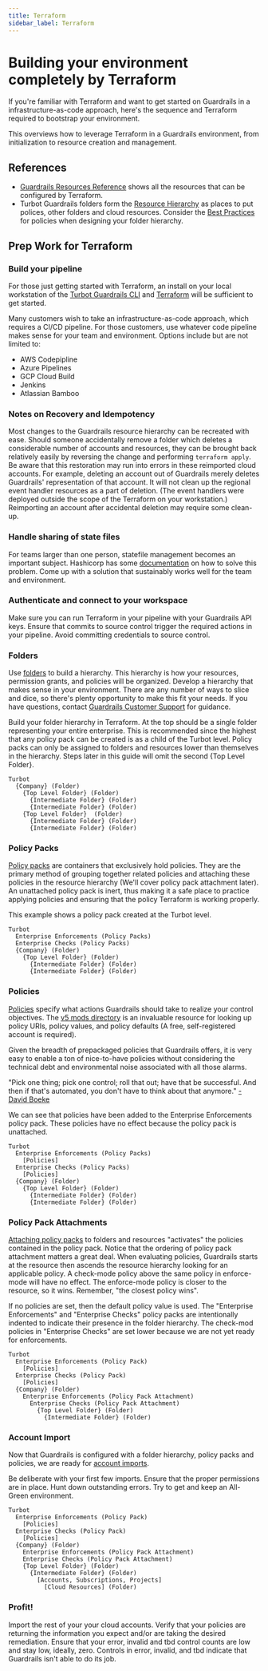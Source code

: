 ```yaml
---
title: Terraform
sidebar_label: Terraform
---
```


# Building your environment completely by Terraform

If you're familiar with Terraform and want to get started on Guardrails in a infrastructure-as-code approach, here's the sequence and Terraform required to bootstrap your environment.

This overviews how to leverage Terraform in a Guardrails environment, from initialization to resource creation and management.

## References

- [Guardrails Resources Reference](https://www.terraform.io/docs/providers/turbot/index.html) shows all the resources that can be configured by Terraform.
- Turbot Guardrails folders form the [Resource Hierarchy](concepts/resources/hierarchy) as places to put polices, other folders and cloud resources. Consider the [Best Practices](guides/managing-policies#best-practices) for policies when designing your folder hierarchy.

## Prep Work for Terraform

### Build your pipeline

For those just getting started with Terraform, an install on your local workstation of the [Turbot Guardrails CLI](7-minute-labs/cli) and [Terraform](7-minute-labs/terraform) will be sufficient to get started.

Many customers wish to take an infrastructure-as-code approach, which requires a CI/CD pipeline. For those customers, use whatever code pipeline makes sense for your team and environment. Options include but are not limited to:

- AWS Codepipline
- Azure Pipelines
- GCP Cloud Build
- Jenkins
- Atlassian Bamboo

### Notes on Recovery and Idempotency

Most changes to the Guardrails resource hierarchy can be recreated with ease. Should someone accidentally remove a folder which deletes a considerable number of accounts and resources, they can be brought back relatively easily by reversing the change and performing `terraform apply`. Be aware that this restoration may run into errors in these reimported cloud accounts. For example, deleting an account out of Guardrails merely deletes Guardrails' representation of that account. It will not clean up the regional event handler resources as a part of deletion. (The event handlers were deployed outside the scope of the Terraform on your workstation.) Reimporting an account after accidental deletion may require some clean-up.

### Handle sharing of state files

For teams larger than one person, statefile management becomes an important subject. Hashicorp has some [documentation](https://www.terraform.io/docs/state/remote.html) on how to solve this problem. Come up with a solution that sustainably works well for the team and environment.

### Authenticate and connect to your workspace

Make sure you can run Terraform in your pipeline with your Guardrails API keys. Ensure that commits to source control trigger the required actions in your pipeline. Avoid committing credentials to source control.

### Folders

Use [folders](https://www.terraform.io/docs/providers/turbot/r/folder.html) to build a hierarchy. This hierarchy is how your resources, permission grants, and policies will be organized. Develop a hierarchy that makes sense in your environment. There are any number of ways to slice and dice, so there's plenty opportunity to make this fit your needs. If you have questions, contact [Guardrails Customer Support](mailto:help@turbot.com) for guidance.

Build your folder hierarchy in Terraform. At the top should be a single folder representing your entire enterprise. This is recommended since the highest that any policy pack can be created is as a child of the Turbot level. Policy packs can only be assigned to folders and resources lower than themselves in the hierarchy. Steps later in this guide will omit the second {Top Level Folder}.

```
Turbot
  {Company} (Folder)
    {Top Level Folder} (Folder)
      {Intermediate Folder} (Folder)
      {Intermediate Folder} (Folder)
    {Top Level Folder}  (Folder)
      {Intermediate Folder} (Folder)
      {Intermediate Folder} (Folder)
```

### Policy Packs

[Policy packs](https://www.terraform.io/docs/providers/turbot/r/policy_pack.html) are containers that exclusively hold policies. They are the primary method of grouping together related policies and attaching these policies in the resource hierarchy (We'll cover policy pack attachment later). An unattached policy pack is inert, thus making it a safe place to practice applying policies and ensuring that the policy Terraform is working properly.

This example shows a policy pack created at the Turbot level.

```
Turbot
  Enterprise Enforcements (Policy Packs)
  Enterprise Checks (Policy Packs)
  {Company} (Folder)
    {Top Level Folder} (Folder)
      {Intermediate Folder} (Folder)
      {Intermediate Folder} (Folder)
```

### Policies

[Policies](https://www.terraform.io/docs/providers/turbot/r/policy_setting.html) specify what actions Guardrails should take to realize your control objectives. The [v5 mods directory](https://hub.guardrails.turbot.com/#mods) is an invaluable resource for looking up policy URIs, policy values, and policy defaults (A free, self-registered account is required).

Given the breadth of prepackaged policies that Guardrails offers, it is very easy to enable a ton of nice-to-have policies without considering the technical debt and environmental noise associated with all those alarms.

"Pick one thing; pick one control; roll that out; have that be successful. And then if that's automated, you don't have to think about that anymore." [-David Boeke](https://turbot.com/guardrails/blog/2020/06/screaminginthecloud)

We can see that policies have been added to the Enterprise Enforcements policy pack. These policies have no effect because the policy pack is unattached.

```
Turbot
  Enterprise Enforcements (Policy Packs)
    [Policies]
  Enterprise Checks (Policy Packs)
    [Policies]
  {Company} (Folder)
    {Top Level Folder} (Folder)
      {Intermediate Folder} (Folder)
      {Intermediate Folder} (Folder)
```

### Policy Pack Attachments

[Attaching policy packs](https://registry.terraform.io/providers/turbot/turbot/latest/docs/resources/policy_pack_attachment) to folders and resources "activates" the policies contained in the policy pack. Notice that the ordering of policy pack attachment matters a great deal. When evaluating policies, Guardrails starts at the resource then ascends the resource hierarchy looking for an applicable policy. A check-mode policy above the same policy in enforce-mode will have no effect. The enforce-mode policy is closer to the resource, so it wins. Remember, "the closest policy wins".

If no policies are set, then the default policy value is used. The "Enterprise Enforcements" and "Enterprise Checks" policy packs are intentionally indented to indicate their presence in the folder hierarchy. The check-mod policies in "Enterprise Checks" are set lower because we are not yet ready for enforcements.

```
Turbot
  Enterprise Enforcements (Policy Pack)
    [Policies]
  Enterprise Checks (Policy Pack)
    [Policies]
  {Company} (Folder)
    Enterprise Enforcements (Policy Pack Attachment)
      Enterprise Checks (Policy Pack Attachment)
        {Top Level Folder} (Folder)
          {Intermediate Folder} (Folder)
```

### Account Import

Now that Guardrails is configured with a folder hierarchy, policy packs and policies, we are ready for [account imports](https://www.terraform.io/docs/providers/turbot/r/resource.html).

Be deliberate with your first few imports. Ensure that the proper permissions are in place. Hunt down outstanding errors. Try to get and keep an All-Green environment.

```
Turbot
  Enterprise Enforcements (Policy Pack)
    [Policies]
  Enterprise Checks (Policy Pack)
    [Policies]
  {Company} (Folder)
    Enterprise Enforcements (Policy Pack Attachment)
    Enterprise Checks (Policy Pack Attachment)
    {Top Level Folder} (Folder)
      {Intermediate Folder} (Folder)
        [Accounts, Subscriptions, Projects]
          [Cloud Resources] (Folder)
```

### Profit!

Import the rest of your your cloud accounts. Verify that your policies are returning the information you expect and/or are taking the desired remediation. Ensure that your error, invalid and tbd control counts are low and stay low, ideally, zero. Controls in error, invalid, and tbd indicate that Guardrails isn't able to do its job.
